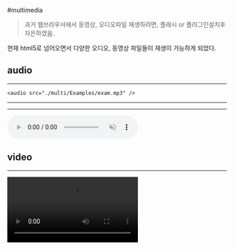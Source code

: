 #multimedia
>과거 웹브라우서에서 동영상, 오디오파일 재생하려면, 플래시 or 플러그인설치후 자은하였음.

현재 html5로 넘어오면서 다양한 오디오, 동영상 파일들이 재생이 가능하게 되었다.

## audio
---

    <audio src="./multi/Examples/exam.mp3" />
---
---

<audio controls="controls" autoplay="autoplay" muted >
    <source src="./multi/exam.mp3" type=audio/ogg" />
    <source src="./multi/exam.mp3" type=audio/mp3" />
</audio>
    
## video
---

<video src="./multi/piki.mp4" />
<video poster="">
    <source src="" type="" />
</video>

## etc
1. iframe: 웹문서를 포함한 외부파일들을 브라우저화면일부에 구현하기위한 코드
2. embed: iframe과 동일한 기능을 하지만 주로 플래시파일을 가져온다!!

<iframe src="" frameborder="0"></iframe>
